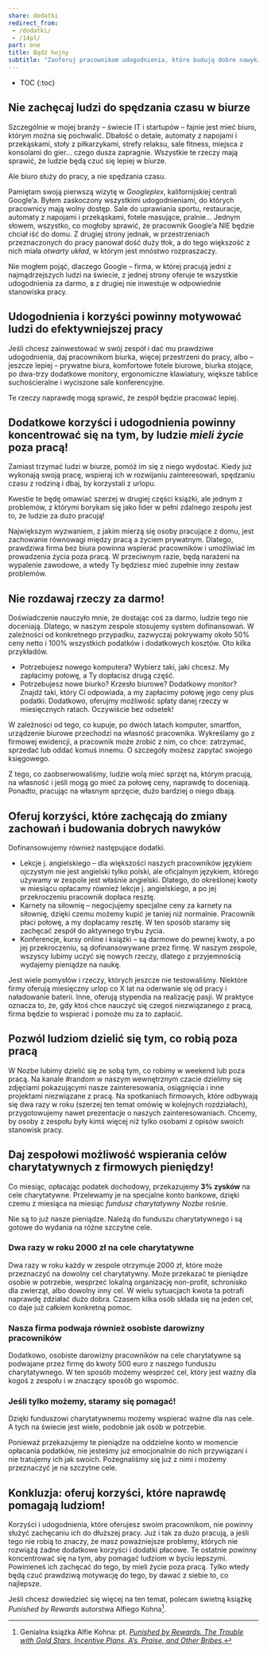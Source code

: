 ```yaml
---
share: dodatki
redirect_from:
 - /dodatki/
 - /14pl/
part: one
title: Bądź hojny
subtitle: "Zaoferuj pracownikom udogodnienia, które budują dobre nawyki, zachęcają do posiadania życia poza pracą i wspierają cele charytatywne"
---
```


* TOC
{:toc}

## Nie zachęcaj ludzi do spędzania czasu w biurze

Szczególnie w mojej branży – świecie IT i startupów – fajnie jest mieć biuro, którym można się pochwalić. Dbałość o detale, automaty z napojami i przekąskami, stoły z piłkarzykami, strefy relaksu, sale fitness, miejsca z konsolami do gier… czego dusza zapragnie. Wszystkie te rzeczy mają sprawić, że ludzie będą czuć się lepiej w biurze.

Ale biuro służy do pracy, a nie spędzania czasu.

Pamiętam swoją pierwszą wizytę w *Googleplex*, kalifornijskiej centrali Google’a. Byłem zaskoczony wszystkimi udogodnieniami, do których pracownicy mają wolny dostęp. Sale do uprawiania sportu, restauracje, automaty z napojami i przekąskami, fotele masujące, pralnie… Jednym słowem, wszystko, co mogłoby sprawić, że pracownik Google’a NIE będzie chciał iść do domu. Z drugiej strony jednak, w przestrzeniach przeznaczonych do pracy panował dość duży tłok, a do tego większość z nich miała *otwarty układ*, w którym jest mnóstwo rozpraszaczy.

Nie mogłem pojąć, dlaczego Google – firma, w której pracują jedni z najmądrzejszych ludzi na świecie, z jednej strony oferuje te wszystkie udogodnienia za darmo, a z drugiej nie inwestuje w odpowiednie stanowiska pracy.

## Udogodnienia i korzyści powinny motywować ludzi do efektywniejszej pracy

Jeśli chcesz zainwestować w swój zespół i dać mu prawdziwe udogodnienia, daj pracownikom biurka, więcej przestrzeni do pracy, albo – jeszcze lepiej – prywatne biura, komfortowe fotele biurowe, biurka stojące, po dwa-trzy dodatkowe monitory, ergonomiczne klawiatury, większe tablice suchościeralne i wyciszone sale konferencyjne.

Te rzeczy naprawdę mogą sprawić, że zespół będzie pracować lepiej.

## Dodatkowe korzyści i udogodnienia powinny koncentrować się na tym, by ludzie *mieli życie* poza pracą!

Zamiast trzymać ludzi w biurze, pomóż im się z niego wydostać. Kiedy już wykonają swoją pracę, wspieraj ich w rozwijaniu zainteresowań, spędzaniu czasu z rodziną i dbaj, by korzystali z urlopu.

Kwestie te będę omawiać szerzej w drugiej części książki, ale jednym z problemów, z którymi borykam się jako lider w pełni zdalnego zespołu jest to, że ludzie za dużo pracują!

Największym wyzwaniem, z jakim mierzą się osoby pracujące z domu, jest zachowanie równowagi między pracą a życiem prywatnym. Dlatego, prawdziwa firma bez biura powinna wspierać pracowników i umożliwiać im prowadzenia życia poza pracą. W przeciwnym razie, będą narażeni na wypalenie zawodowe, a wtedy Ty będziesz mieć zupełnie inny zestaw problemów.

## Nie rozdawaj rzeczy za darmo!

Doświadczenie nauczyło mnie, że dostając coś za darmo, ludzie tego nie doceniają. Dlatego, w naszym zespole stosujemy system dofinansowań. W zależności od konkretnego przypadku, zazwyczaj pokrywamy około 50% ceny netto i 100% wszystkich podatków i dodatkowych kosztów. Oto kilka przykładów.

* Potrzebujesz nowego komputera? Wybierz taki, jaki chcesz. My zapłacimy połowę, a Ty dopłacisz drugą część.
* Potrzebujesz nowe biurko? Krzesło biurowe? Dodatkowy monitor? Znajdź taki, który Ci odpowiada, a my zapłacimy połowę jego ceny plus podatki. Dodatkowo, oferujmy możliwość spłaty danej rzeczy w miesięcznych ratach. Oczywiście bez odsetek!

W zależności od tego, co kupuje, po dwóch latach komputer, smartfon, urządzenie biurowe przechodzi na własność pracownika. Wykreślamy go z firmowej ewidencji, a pracownik może zrobić z nim, co chce: zatrzymać, sprzedać lub oddać komuś innemu. O szczegóły możesz zapytać swojego księgowego.

Z tego, co zaobserwowaliśmy, ludzie wolą mieć sprzęt na, którym pracują, na własność i jeśli mogą go mieć za połowę ceny, naprawdę to doceniają. Ponadto, pracując na własnym sprzęcie, dużo bardziej o niego dbają.

## Oferuj korzyści, które zachęcają do zmiany zachowań i budowania dobrych nawyków

Dofinansowujemy również następujące dodatki.

* Lekcje j. angielskiego – dla większości naszych pracowników językiem ojczystym nie jest angielski tylko polski, ale oficjalnym językiem, którego używamy w zespole jest właśnie angielski. Dlatego, do określonej kwoty w miesiącu opłacamy również lekcje j. angielskiego, a po jej przekroczeniu pracownik dopłaca resztę.
* Karnety na siłownię – negocjujemy specjalne ceny za karnety na siłownię, dzięki czemu możemy kupić je taniej niż normalnie. Pracownik płaci połowę, a my dopłacamy resztę. W ten sposób staramy się zachęcać zespół do aktywnego trybu życia.
* Konferencje, kursy online i książki – są darmowe do pewnej kwoty, a po jej przekroczeniu, są dofinansowywane przez firmę. W naszym zespole, wszyscy lubimy uczyć się nowych rzeczy, dlatego z przyjemnością wydajemy pieniądze na naukę.

Jest wiele pomysłów i rzeczy, których jeszcze nie testowaliśmy. Niektóre firmy oferują miesięczny urlop co X lat na oderwanie się od pracy i naładowanie baterii. Inne, oferują stypendia na realizację pasji. W praktyce oznacza to, że, gdy ktoś chce nauczyć się czegoś niezwiązanego z pracą, firma będzie to wspierać i pomoże mu za to zapłacić.

## Pozwól ludziom dzielić się tym, co robią poza pracą

W Nozbe lubimy dzielić się ze sobą tym, co robimy w weekend lub poza pracą. Na kanale #random w naszym wewnętrznym czacie dzielimy się zdjęciami pokazującymi nasze zainteresowania, osiągnięcia i inne projektami niezwiązane z pracą. Na spotkaniach firmowych, które odbywają się dwa razy w roku (szerzej ten temat omówię w kolejnych rozdziałach), przygotowujemy nawet prezentacje o naszych zainteresowaniach. Chcemy, by osoby z zespołu były kimś więcej niż tylko osobami z opisów swoich stanowisk pracy.

## Daj zespołowi możliwość wspierania celów charytatywnych z firmowych pieniędzy!

Co miesiąc, opłacając podatek dochodowy, przekazujemy **3% zysków** na cele charytatywne. Przelewamy je na specjalne konto bankowe, dzięki czemu z miesiąca na miesiąc *fundusz charytatywny Nozbe* rośnie.

Nie są to już nasze pieniądze. Należą do funduszu charytatywnego i są gotowe do wydania na różne szczytne cele.

### Dwa razy w roku 2000 zł na cele charytatywne

Dwa razy w roku każdy w zespole otrzymuje 2000 zł, które może przeznaczyć na dowolny cel charytatywny. Może przekazać te pieniądze osobie w potrzebie, wesprzeć lokalną organizację non-profit, schronisko dla zwierząt, albo dowolny inny cel. W wielu sytuacjach kwota ta potrafi naprawdę zdziałać dużo dobra. Czasem kilka osób składa się na jeden cel, co daje już całkiem konkretną pomoc.

### Nasza firma podwaja również osobiste darowizny pracowników

Dodatkowo, osobiste darowizny pracowników na cele charytatywne są podwajane przez firmę do kwoty 500 euro z naszego funduszu charytatywnego. W ten sposób możemy wesprzeć cel, który jest ważny dla kogoś z zespołu i w znaczący sposób go wspomóc.

### Jeśli tylko możemy, staramy się pomagać!

Dzięki funduszowi charytatywnemu możemy wspierać ważne dla nas cele. A tych na świecie jest wiele, podobnie jak osób w potrzebie.

Ponieważ przekazujemy te pieniądze na oddzielne konto w momencie opłacania podatków, nie jesteśmy już emocjonalnie do nich przywiązani i nie tratujemy ich jak swoich. Pożegnaliśmy się już z nimi i możemy przeznaczyć je na szczytne cele.

## Konkluzja: oferuj korzyści, które naprawdę pomagają ludziom!

Korzyści i udogodnienia, które oferujesz swoim pracownikom, nie powinny służyć zachęcaniu ich do dłuższej pracy. Już i tak za dużo pracują, a jeśli tego nie robią to znaczy, że masz poważniejsze problemy, których nie rozwiążą żadne dodatkowe korzyści i dodatki płacowe. Te ostatnie powinny koncentrować się na tym, aby pomagać ludziom w byciu lepszymi. Powinieneś ich zachęcać do tego, by mieli życie poza pracą. Tylko wtedy będą czuć prawdziwą motywację do tego, by dawać z siebie to, co najlepsze.

Jeśli chcesz dowiedzieć się więcej na ten temat, polecam świetną książkę *Punished by Rewards* autorstwa Alfiego Kohna[^1].

[^1]: Genialna książka Alfie Kohna: pt. [*Punished by Rewards. The Trouble with Gold Stars, Incentive Plans, A’s, Praise, and Other Bribes.*](https://www.alfiekohn.org/punished-rewards/)
